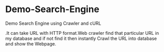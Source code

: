 # Demo-Search-Engine
Demo Search Engine using Crawler and cURL

.It can take URL with HTTP format.Web crawler find that particular URL in my database and if not find it then instantly Crawl the URL into database and show the Webpage.
